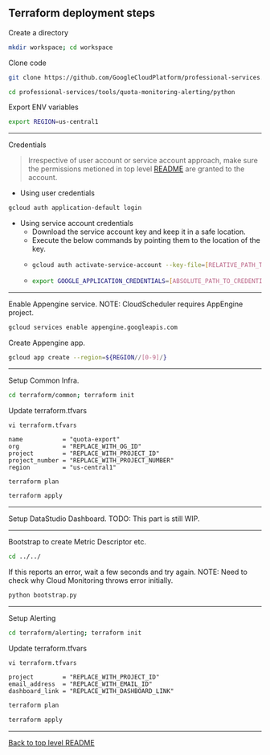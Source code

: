 ## Terraform deployment steps

Create a directory
```bash
mkdir workspace; cd workspace
```

Clone code
```bash
git clone https://github.com/GoogleCloudPlatform/professional-services.git
```

```bash
cd professional-services/tools/quota-monitoring-alerting/python
```

Export ENV variables
```bash
export REGION=us-central1
```

---
Credentials

> Irrespective of user account or service account approach, make sure the permissions metioned in top level [README](..README.md#common-steps) are granted to the account.

* Using user credentials
```bash
gcloud auth application-default login
```

* Using service account credentials
  * Download the service account key and keep it in a safe location.
  * Execute the below commands by pointing them to the location of the key.
  * ```bash
    gcloud auth activate-service-account --key-file=[RELATIVE_PATH_TO_CREDENTIALS_FILE]
    ```
  * ```bash
    export GOOGLE_APPLICATION_CREDENTIALS=[ABSOLUTE_PATH_TO_CREDENTIALS_FILE]
    ```

---
Enable Appengine service. NOTE: CloudScheduler requires AppEngine project.
```bash
gcloud services enable appengine.googleapis.com
```

Create Appengine app.
```bash
gcloud app create --region=${REGION//[0-9]/} 
```

---
Setup Common Infra.
```bash
cd terraform/common; terraform init
```

Update terraform.tfvars
```
vi terraform.tfvars
```

```
name           = "quota-export"
org            = "REPLACE_WITH_OG_ID"
project        = "REPLACE_WITH_PROJECT_ID"
project_number = "REPLACE_WITH_PROJECT_NUMBER"
region         = "us-central1"
```

```bash
terraform plan
```

```bash
terraform apply
```

---
Setup DataStudio Dashboard.
TODO: This part is still WIP.

---
Bootstrap to create Metric Descriptor etc.
```bash
cd ../../
```

If this reports an error, wait a few seconds and try again.
NOTE: Need to check why Cloud Monitoring throws error initially.
```bash
python bootstrap.py
```

---
Setup Alerting
```bash
cd terraform/alerting; terraform init
```

Update terraform.tfvars
```
vi terraform.tfvars
```

```
project        = "REPLACE_WITH_PROJECT_ID"
email_address  = "REPLACE_WITH_EMAIL_ID"
dashboard_link = "REPLACE_WITH_DASHBOARD_LINK"
```

```bash
terraform plan
```

```bash
terraform apply
```

---
[Back to top level README](../README.md)
